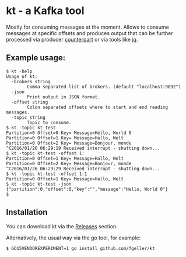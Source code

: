 # kt - a Kafka tool

Mostly for consuming messages at the moment. Allows to consume messages at specific offsets and produces output that can be further processed via producer [counterpart](https://github.com/echojc/kp) or via tools like [jq](https://stedolan.github.io/jq/).

## Example usage:

    $ kt -help
    Usage of kt:
      -brokers string
            Comma separated list of brokers. (default "localhost:9092")
      -json
            Print output in JSON format.
      -offset string
            Colon separated offsets where to start and end reading messages.
      -topic string
            Topic to consume.
    $ kt -topic kt-test
    Partition=0 Offset=0 Key= Message=Hello, World 0
    Partition=0 Offset=1 Key= Message=Hallo, Welt
    Partition=0 Offset=2 Key= Message=Bonjour, monde
    ^C2016/01/26 06:29:19 Received interrupt - shutting down...
    $ kt -topic kt-test -offset 1:
    Partition=0 Offset=1 Key= Message=Hallo, Welt
    Partition=0 Offset=2 Key= Message=Bonjour, monde
    ^C2016/01/26 06:29:29 Received interrupt - shutting down...
    $ kt -topic kt-test -offset 1:1
    Partition=0 Offset=1 Key= Message=Hallo, Welt
    $ kt -topic kt-test -json
    {"partition":0,"offset":0,"key":"","message":"Hello, World 0"}
    $

## Installation

You can download kt via the [Releases](https://github.com/fgeller/kt/releases) section.

Alternatively, the usual way via the go tool, for example:

    $ GO15VENDOREXPERIMENT=1 go install github.com/fgeller/kt
